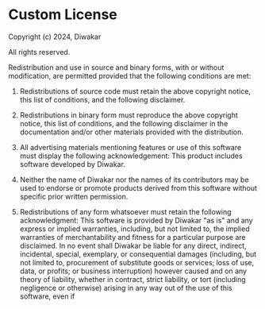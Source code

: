 # Custom License

Copyright (c) 2024, Diwakar

All rights reserved.

Redistribution and use in source and binary forms, with or without modification, are permitted provided that the following conditions are met:

1. Redistributions of source code must retain the above copyright notice, this list of conditions, and the following disclaimer.

2. Redistributions in binary form must reproduce the above copyright notice, this list of conditions, and the following disclaimer in the documentation and/or other materials provided with the distribution.

3. All advertising materials mentioning features or use of this software must display the following acknowledgement: This product includes software developed by Diwakar.

4. Neither the name of Diwakar nor the names of its contributors may be used to endorse or promote products derived from this software without specific prior written permission.

5. Redistributions of any form whatsoever must retain the following acknowledgment: This software is provided by Diwakar "as is" and any express or implied warranties, including, but not limited to, the implied warranties of merchantability and fitness for a particular purpose are disclaimed. In no event shall Diwakar be liable for any direct, indirect, incidental, special, exemplary, or consequential damages (including, but not limited to, procurement of substitute goods or services; loss of use, data, or profits; or business interruption) however caused and on any theory of liability, whether in contract, strict liability, or tort (including negligence or otherwise) arising in any way out of the use of this software, even if

